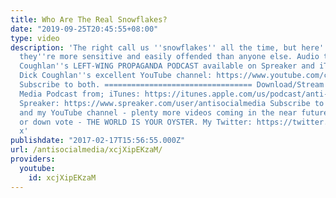 ```yaml
---
title: Who Are The Real Snowflakes?
date: "2019-09-25T20:45:55+08:00"
type: video
description: 'The right call us ''snowflakes'' all the time, but here''s proof that
  they''re more sensitive and easily offended than anyone else. Audio taken from Dick
  Coughlan''s LEFT-WING PROPAGANDA PODCAST available on Spreaker and iTunes: https://www.spreaker.com/user/thedick
  Dick Coughlan''s excellent YouTube channel: https://www.youtube.com/channel/UC_-4VSy-DMC_A7LoeQ4Ab1A
  Subscribe to both. ================================= Download/Stream the Anti-Social
  Media Podcast from; iTunes: https://itunes.apple.com/us/podcast/anti-social-media-podcast/id1076431995?mt=2
  Spreaker: https://www.spreaker.com/user/antisocialmedia Subscribe to the podcast
  and my YouTube channel - plenty more videos coming in the near future. Like, comment
  or down vote - THE WORLD IS YOUR OYSTER. My Twitter: https://twitter.com/ASM_Podcast
  x'
publishdate: "2017-02-17T15:56:55.000Z"
url: /antisocialmedia/xcjXipEKzaM/
providers:
  youtube:
    id: xcjXipEKzaM
---
```

